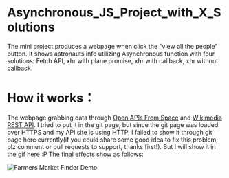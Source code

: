 # Asynchronous_JS_Project_with_X_Solutions
The mini project produces a webpage when click the "view all the people" button. It shows astronauts info utilizing Asynchronous function with four solutions: Fetch API,  xhr with plane promise, xhr with callback, xhr without callback.

# How it works：
The webpage grabbing data through [Open APIs From Space](http://open-notify.org/) and [Wikimedia REST API](https://en.wikipedia.org/api/rest_v1/#/). I tried to put it in the git page, but since the git page was loaded over HTTPS and my API site is using HTTP, I failed to show it through git page here currently(if you could share some good idea to fix this problem, plz comment or pull requests to support, thanks first!). But I will show it in the gif here :P
The final effects show as follows:

![Farmers Market Finder Demo](gif/asnc.gif)
